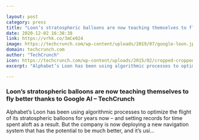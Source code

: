 ```yaml
---

layout: post
category: press
title: "Loon’s stratospheric balloons are now teaching themselves to fly better thanks to Google AI"
date: 2020-12-02 16:38:38
link: https://vrhk.co/3mCe024
image: https://techcrunch.com/wp-content/uploads/2019/07/google-loon.jpeg?w=600
domain: techcrunch.com
author: "TechCrunch"
icon: https://techcrunch.com/wp-content/uploads/2015/02/cropped-cropped-favicon-gradient.png?w=180
excerpt: "Alphabet’s Loon has been using algorithmic processes to optimize the flight of its stratospheric balloons for years now – and setting records for time spent aloft as a result. But the company is now deploying a new navigation system that has the potential to be much better, and it’s usi…"

---
```


### Loon’s stratospheric balloons are now teaching themselves to fly better thanks to Google AI – TechCrunch

Alphabet’s Loon has been using algorithmic processes to optimize the flight of its stratospheric balloons for years now – and setting records for time spent aloft as a result. But the company is now deploying a new navigation system that has the potential to be much better, and it’s usi…